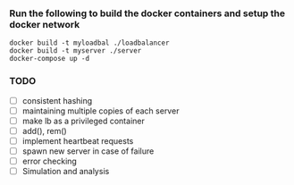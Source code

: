 ### Run the following to build the docker containers and setup the docker network

```
docker build -t myloadbal ./loadbalancer
docker build -t myserver ./server
docker-compose up -d
```

### TODO
- [ ] consistent hashing
- [ ] maintaining multiple copies of each server
- [ ] make lb as a privileged container
- [ ] add(), rem()
- [ ] implement heartbeat requests
- [ ] spawn new server in case of failure
- [ ] error checking
- [ ] Simulation and analysis
